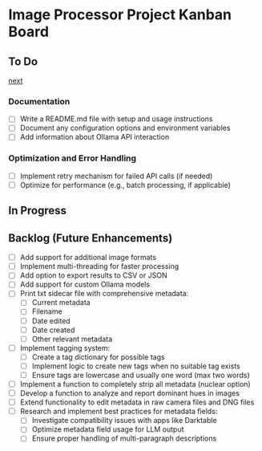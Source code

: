 # Image Processor Project Kanban Board

## To Do

[next](../plans/consolidate-tools-plan.md)

### Documentation

- [ ] Write a README.md file with setup and usage instructions
- [ ] Document any configuration options and environment variables
- [ ] Add information about Ollama API interaction

### Optimization and Error Handling

- [ ] Implement retry mechanism for failed API calls (if needed)
- [ ] Optimize for performance (e.g., batch processing, if applicable)

## In Progress

## Backlog (Future Enhancements)

- [ ] Add support for additional image formats
- [ ] Implement multi-threading for faster processing
- [ ] Add option to export results to CSV or JSON
- [ ] Add support for custom Ollama models
- [ ] Print txt sidecar file with comprehensive metadata:
  - [ ] Current metadata
  - [ ] Filename
  - [ ] Date edited
  - [ ] Date created
  - [ ] Other relevant metadata
- [ ] Implement tagging system:
  - [ ] Create a tag dictionary for possible tags
  - [ ] Implement logic to create new tags when no suitable tag exists
  - [ ] Ensure tags are lowercase and usually one word (max two words)
- [ ] Implement a function to completely strip all metadata (nuclear option)
- [ ] Develop a function to analyze and report dominant hues in images
- [ ] Extend functionality to edit metadata in raw camera files and DNG files
- [ ] Research and implement best practices for metadata fields:
  - [ ] Investigate compatibility issues with apps like Darktable
  - [ ] Optimize metadata field usage for LLM output
  - [ ] Ensure proper handling of multi-paragraph descriptions
